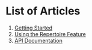 # List of Articles

1. [Getting Started](getstrt)
2. [Using the Repertoire Feature](repertoire)
3. [API Documentation](reference/index.html)


